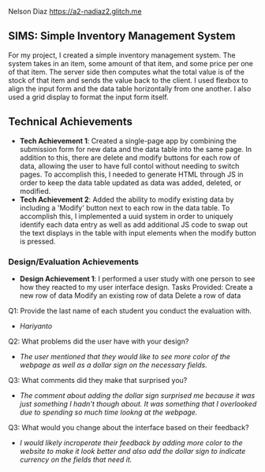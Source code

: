 Nelson Diaz
https://a2-nadiaz2.glitch.me

## SIMS: Simple Inventory Management System
For my project, I created a simple inventory management system. The system takes in an item, some amount of that item, and some price per one of that item. The server side then computes what the total value is of the stock of that item and sends the value back to the client. I used flexbox to align the input form and the data table horizontally from one another. I also used a grid display to format the input form itself.

## Technical Achievements
- **Tech Achievement 1**: Created a single-page app by combining the submission form for new data and the data table into the same page. In addition to this, there are delete and modify buttons for each row of data, allowing the user to have full contol without needing to switch pages. To accomplish this, I needed to generate HTML through JS in order to keep the data table updated as data was added, deleted, or modified.
- **Tech Achievement 2**: Added the ability to modify existing data by including a 'Modify' button next to each row in the data table. To accomplish this, I implemented a uuid system in order to uniquely identify each data entry as well as add additional JS code to swap out the text displays in the table with input elements when the modify button is pressed.

### Design/Evaluation Achievements
- **Design Achievement 1**: I performed a user study with one person to see how they reacted to my user interface design.
Tasks Provided:
Create a new row of data
Modify an existing row of data
Delete a row of data

Q1: Provide the last name of each student you conduct the evaluation with.
- *Hariyanto*

Q2: What problems did the user have with your design?
- *The user mentioned that they would like to see more color of the webpage as well as a dollar sign on the necessary fields.*

Q3: What comments did they make that surprised you?
- *The comment about adding the dollar sign surprised me because it was just something I hadn't though about. It was something that I overlooked due to spending so much time lookng at the webpage.*

Q3: What would you change about the interface based on their feedback?
- *I would likely incroperate their feedback by adding more color to the website to make it look better and also add the dollar sign to indicate currency on the fields that need it.*
